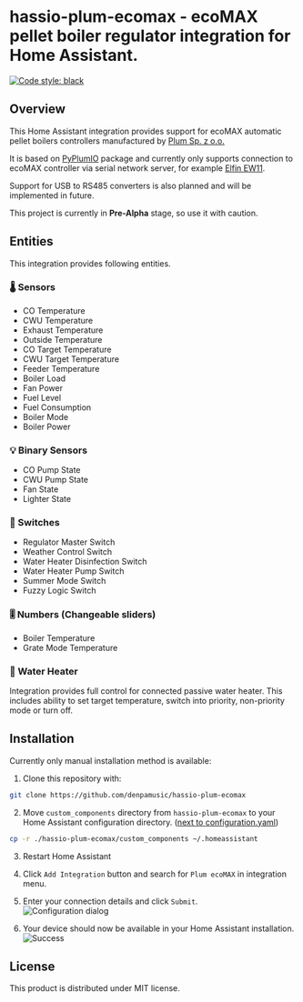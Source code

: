 # hassio-plum-ecomax - ecoMAX pellet boiler regulator integration for Home Assistant.
[![Code style: black](https://img.shields.io/badge/code%20style-black-000000.svg)](https://github.com/psf/black)

## Overview
This Home Assistant integration provides support for ecoMAX automatic pellet boilers controllers manufactured by [Plum Sp. z o.o.](https://www.plum.pl/)

It is based on [PyPlumIO](https://github.com/denpamusic/PyPlumIO) package and currently only supports connection to ecoMAX controller via serial network server, for example [Elfin EW11](https://aliexpress.ru/item/4001104348624.html).

Support for USB to RS485 converters is also planned and will be implemented in future.

This project is currently in __Pre-Alpha__ stage, so use it with caution.

## Entities
This integration provides following entities.
### 🌡 Sensors
- CO Temperature
- CWU Temperature
- Exhaust Temperature
- Outside Temperature
- CO Target Temperature
- CWU Target Temperature
- Feeder Temperature
- Boiler Load
- Fan Power
- Fuel Level
- Fuel Consumption
- Boiler Mode
- Boiler Power

### 💡 Binary Sensors
- CO Pump State
- CWU Pump State
- Fan State
- Lighter State

### 🔲 Switches
- Regulator Master Switch
- Weather Control Switch
- Water Heater Disinfection Switch
- Water Heater Pump Switch
- Summer Mode Switch
- Fuzzy Logic Switch

### 🎚 Numbers (Changeable sliders)
- Boiler Temperature
- Grate Mode Temperature

### 🚿 Water Heater
Integration provides full control for connected passive water heater. This includes ability to set target temperature, switch into priority, non-priority mode or turn off.

## Installation
Currently only manual installation method is available:

1. Clone this repository with:
```sh
git clone https://github.com/denpamusic/hassio-plum-ecomax
```

2. Move `custom_components` directory from `hassio-plum-ecomax` to your Home Assistant configuration directory. ([next to configuration.yaml](https://www.home-assistant.io/docs/configuration/))

```sh
cp -r ./hassio-plum-ecomax/custom_components ~/.homeassistant
```

3. Restart Home Assistant
4. Click `Add Integration` button and search for `Plum ecoMAX` in integration menu.
5. Enter your connection details and click `Submit`.  
![Configuration dialog](https://raw.githubusercontent.com/denpamusic/hassio-plum-ecomax/dce2aa3de3dc4fd85f5a5464aa7ae9ced143094f/images/config.png)

6. Your device should now be available in your Home Assistant installation.
![Success](https://raw.githubusercontent.com/denpamusic/hassio-plum-ecomax/main/images/success.png)

## License
This product is distributed under MIT license.
